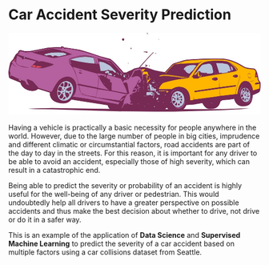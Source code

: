 # Car Accident Severity Prediction
<img src='https://github.com/SamEBM/CarAccidentSeverity/blob/master/crashOK.jpg' />

Having a vehicle is practically a basic necessity for people anywhere in the world. However, due to the large number of people in big cities, imprudence and different climatic or circumstantial factors, road accidents are part of the day to day in the streets. For this reason, it is important for any driver to be able to avoid an accident, especially those of high severity, which can result in a catastrophic end.

Being able to predict the severity or probability of an accident is highly useful for the well-being of any driver or pedestrian. This would undoubtedly help all drivers to have a greater perspective on possible accidents and thus make the best decision about whether to drive, not drive or do it in a safer way.

This is an example of the application of **Data Science** and **Supervised Machine Learning** to predict the severity of a car accident based on multiple factors using a car collisions dataset from Seattle.
